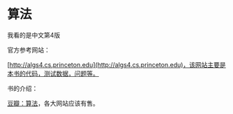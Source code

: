 # 算法

我看的是中文第4版

官方参考网站：

[http://algs4.cs.princeton.edu](http://algs4.cs.princeton.edu)，该网站主要是本书的代码，测试数据，问题等。

书的介绍：

[豆瓣：算法](https://book.douban.com/subject/10432347/)，各大网站应该有售。
